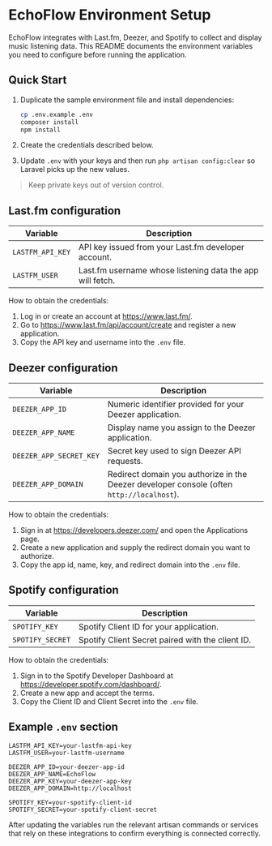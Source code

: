 # EchoFlow Environment Setup

EchoFlow integrates with Last.fm, Deezer, and Spotify to collect and display music listening data. This README documents the environment variables you need to configure before running the application.

## Quick Start

1. Duplicate the sample environment file and install dependencies:

    ```bash
    cp .env.example .env
    composer install
    npm install
    ```

2. Create the credentials described below.
3. Update `.env` with your keys and then run `php artisan config:clear` so Laravel picks up the new values.

> Keep private keys out of version control.

## Last.fm configuration

| Variable         | Description                                               |
| ---------------- | --------------------------------------------------------- |
| `LASTFM_API_KEY` | API key issued from your Last.fm developer account.       |
| `LASTFM_USER`    | Last.fm username whose listening data the app will fetch. |

How to obtain the credentials:

1. Log in or create an account at https://www.last.fm/.
2. Go to https://www.last.fm/api/account/create and register a new application.
3. Copy the API key and username into the `.env` file.

## Deezer configuration

| Variable                | Description                                                                               |
| ----------------------- | ----------------------------------------------------------------------------------------- |
| `DEEZER_APP_ID`         | Numeric identifier provided for your Deezer application.                                  |
| `DEEZER_APP_NAME`       | Display name you assign to the Deezer application.                                        |
| `DEEZER_APP_SECRET_KEY` | Secret key used to sign Deezer API requests.                                              |
| `DEEZER_APP_DOMAIN`     | Redirect domain you authorize in the Deezer developer console (often `http://localhost`). |

How to obtain the credentials:

1. Sign in at https://developers.deezer.com/ and open the Applications page.
2. Create a new application and supply the redirect domain you want to authorize.
3. Copy the app id, name, key, and redirect domain into the `.env` file.

## Spotify configuration

| Variable         | Description                                      |
| ---------------- | ------------------------------------------------ |
| `SPOTIFY_KEY`    | Spotify Client ID for your application.          |
| `SPOTIFY_SECRET` | Spotify Client Secret paired with the client ID. |

How to obtain the credentials:

1. Sign in to the Spotify Developer Dashboard at https://developer.spotify.com/dashboard/.
2. Create a new app and accept the terms.
3. Copy the Client ID and Client Secret into the `.env` file.

## Example `.env` section

```env
LASTFM_API_KEY=your-lastfm-api-key
LASTFM_USER=your-lastfm-username

DEEZER_APP_ID=your-deezer-app-id
DEEZER_APP_NAME=EchoFlow
DEEZER_APP_KEY=your-deezer-app-key
DEEZER_APP_DOMAIN=http://localhost

SPOTIFY_KEY=your-spotify-client-id
SPOTIFY_SECRET=your-spotify-client-secret
```

After updating the variables run the relevant artisan commands or services that rely on these integrations to confirm everything is connected correctly.
